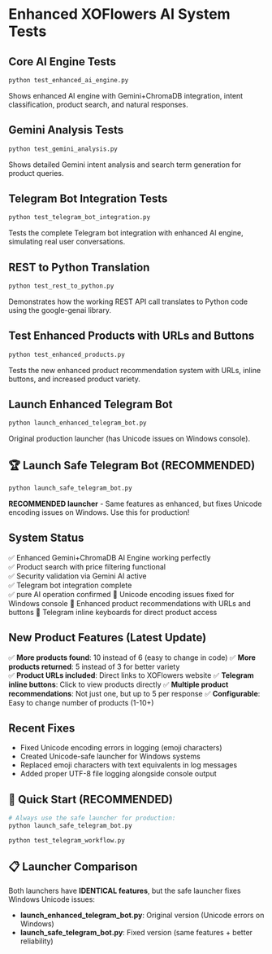 # Enhanced XOFlowers AI System Tests

## Core AI Engine Tests
```bash
python test_enhanced_ai_engine.py
```
Shows enhanced AI engine with Gemini+ChromaDB integration, intent classification, product search, and natural responses.

## Gemini Analysis Tests  
```bash
python test_gemini_analysis.py
```
Shows detailed Gemini intent analysis and search term generation for product queries.

## Telegram Bot Integration Tests
```bash
python test_telegram_bot_integration.py
```
Tests the complete Telegram bot integration with enhanced AI engine, simulating real user conversations.

## REST to Python Translation
```bash
python test_rest_to_python.py
```
Demonstrates how the working REST API call translates to Python code using the google-genai library.

## Test Enhanced Products with URLs and Buttons
```bash
python test_enhanced_products.py
```
Tests the new enhanced product recommendation system with URLs, inline buttons, and increased product variety.

## Launch Enhanced Telegram Bot
```bash
python launch_enhanced_telegram_bot.py
```
Original production launcher (has Unicode issues on Windows console).

## 🏆 Launch Safe Telegram Bot (RECOMMENDED)
```bash
python launch_safe_telegram_bot.py
```
**RECOMMENDED launcher** - Same features as enhanced, but fixes Unicode encoding issues on Windows. Use this for production!

## System Status
✅ Enhanced Gemini+ChromaDB AI Engine working perfectly  
✅ Product search with price filtering functional  
✅ Security validation via Gemini AI active  
✅ Telegram bot integration complete  
✅ pure AI operation confirmed
🔧 Unicode encoding issues fixed for Windows console
🛒 Enhanced product recommendations with URLs and buttons
🔗 Telegram inline keyboards for direct product access

## New Product Features (Latest Update)
✅ **More products found**: 10 instead of 6 (easy to change in code)
✅ **More products returned**: 5 instead of 3 for better variety  
✅ **Product URLs included**: Direct links to XOFlowers website
✅ **Telegram inline buttons**: Click to view products directly
✅ **Multiple product recommendations**: Not just one, but up to 5 per response
✅ **Configurable**: Easy to change number of products (1-10+)

## Recent Fixes
- Fixed Unicode encoding errors in logging (emoji characters)
- Created Unicode-safe launcher for Windows systems  
- Replaced emoji characters with text equivalents in log messages
- Added proper UTF-8 file logging alongside console output

## 🚀 Quick Start (RECOMMENDED)
```bash
# Always use the safe launcher for production:
python launch_safe_telegram_bot.py

python test_telegram_workflow.py
```

## 📋 Launcher Comparison
Both launchers have **IDENTICAL features**, but the safe launcher fixes Windows Unicode issues:
- **launch_enhanced_telegram_bot.py**: Original version (Unicode errors on Windows)
- **launch_safe_telegram_bot.py**: Fixed version (same features + better reliability)
